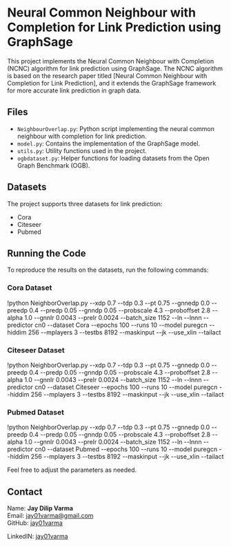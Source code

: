 # Neural Common Neighbour with Completion for Link Prediction using GraphSage

This project implements the Neural Common Neighbour with Completion (NCNC) algorithm for link prediction using GraphSage. The NCNC algorithm is based on the research paper titled [Neural Common Neighbour with Completion for Link Prediction], and it extends the GraphSage framework for more accurate link prediction in graph data.

## Files

- `NeighbourOverlap.py`: Python script implementing the neural common neighbour with completion for link prediction.
- `model.py`:  Contains the implementation of the GraphSage model.
- `utils.py`: Utility functions used in the project.
- `ogbdataset.py`: Helper functions for loading datasets from the Open Graph Benchmark (OGB).

## Datasets

The project supports three datasets for link prediction:

- Cora
- Citeseer
- Pubmed

## Running the Code

To reproduce the results on the datasets, run the following commands:


### Cora Dataset

!python NeighborOverlap.py --xdp 0.7 --tdp 0.3 --pt 0.75 --gnnedp 0.0 --preedp 0.4 --predp 0.05 --gnndp 0.05 --probscale 4.3 --proboffset 2.8 --alpha 1.0 --gnnlr 0.0043 --prelr 0.0024 --batch_size 1152 --ln --lnnn --predictor cn0 --dataset Cora --epochs 100 --runs 10 --model puregcn --hiddim 256 --mplayers 3 --testbs 8192 --maskinput --jk --use_xlin --tailact

### Citeseer Dataset

!python NeighborOverlap.py --xdp 0.7 --tdp 0.3 --pt 0.75 --gnnedp 0.0 --preedp 0.4 --predp 0.05 --gnndp 0.05 --probscale 4.3 --proboffset 2.8 --alpha 1.0 --gnnlr 0.0043 --prelr 0.0024 --batch_size 1152 --ln --lnnn --predictor cn0 --dataset Citeseer --epochs 100 --runs 10 --model puregcn --hiddim 256 --mplayers 3 --testbs 8192 --maskinput --jk --use_xlin --tailact


### Pubmed Dataset

!python NeighborOverlap.py --xdp 0.7 --tdp 0.3 --pt 0.75 --gnnedp 0.0 --preedp 0.4 --predp 0.05 --gnndp 0.05 --probscale 4.3 --proboffset 2.8 --alpha 1.0 --gnnlr 0.0043 --prelr 0.0024 --batch_size 1152 --ln --lnnn --predictor cn0 --dataset Pubmed --epochs 100 --runs 10 --model puregcn --hiddim 256 --mplayers 3 --testbs 8192 --maskinput --jk --use_xlin --tailact


Feel free to adjust the parameters as needed.

## Contact
Name: **Jay Dilip Varma**  
Email: jay01varma@gmail.com  
GitHub: [jay01varma](https://github.com/jay01varma)

LinkedIN: [jay01varma](https://www.linkedin.com/in/connect-wtih-jay-varma/)

